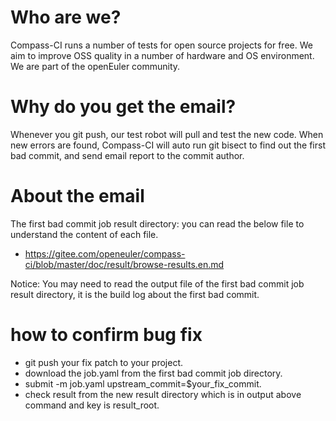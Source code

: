 # Who are we?

Compass-CI runs a number of tests for open source projects for free.
We aim to improve OSS quality in a number of hardware and OS environment.
We are part of the openEuler community.

# Why do you get the email?

Whenever you git push, our test robot will pull and test the new code.
When new errors are found, Compass-CI will auto run git bisect to find out the first bad commit,
and send email report to the commit author.

# About the email

The first bad commit job result directory:
you can read the below file to understand the content of each file.
- https://gitee.com/openeuler/compass-ci/blob/master/doc/result/browse-results.en.md

Notice:
You may need to read the output file of the first bad commit job result directory,
it is the build log about the first bad commit.

# how to confirm bug fix

- git push your fix patch to your project.
- download the job.yaml from the first bad commit job directory.
- submit -m job.yaml upstream_commit=$your_fix_commit.
- check result from the new result directory which is in output above command and key is result_root.
